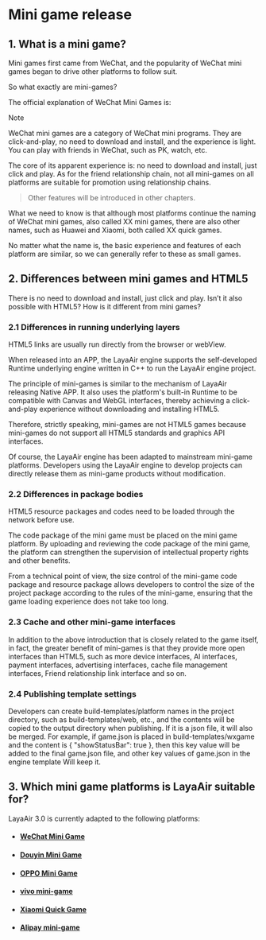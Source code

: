 # Mini game release

## 1. What is a mini game?

Mini games first came from WeChat, and the popularity of WeChat mini games began to drive other platforms to follow suit.

So what exactly are mini-games?

The official explanation of WeChat Mini Games is:

> [!Note]
>
> WeChat mini games are a category of WeChat mini programs. They are click-and-play, no need to download and install, and the experience is light. You can play with friends in WeChat, such as PK, watch, etc.

The core of its apparent experience is: no need to download and install, just click and play. As for the friend relationship chain, not all mini-games on all platforms are suitable for promotion using relationship chains.

> Other features will be introduced in other chapters.

What we need to know is that although most platforms continue the naming of WeChat mini games, also called XX mini games, there are also other names, such as Huawei and Xiaomi, both called XX quick games.

No matter what the name is, the basic experience and features of each platform are similar, so we can generally refer to these as small games.



## 2. Differences between mini games and HTML5

There is no need to download and install, just click and play. Isn’t it also possible with HTML5? How is it different from mini games?

### 2.1 Differences in running underlying layers

HTML5 links are usually run directly from the browser or webView.

When released into an APP, the LayaAir engine supports the self-developed Runtime underlying engine written in C++ to run the LayaAir engine project.

The principle of mini-games is similar to the mechanism of LayaAir releasing Native APP. It also uses the platform's built-in Runtime to be compatible with Canvas and WebGL interfaces, thereby achieving a click-and-play experience without downloading and installing HTML5.

Therefore, strictly speaking, mini-games are not HTML5 games because mini-games do not support all HTML5 standards and graphics API interfaces.

Of course, the LayaAir engine has been adapted to mainstream mini-game platforms. Developers using the LayaAir engine to develop projects can directly release them as mini-game products without modification.

### 2.2 Differences in package bodies

HTML5 resource packages and codes need to be loaded through the network before use.

The code package of the mini game must be placed on the mini game platform. By uploading and reviewing the code package of the mini game, the platform can strengthen the supervision of intellectual property rights and other benefits.

From a technical point of view, the size control of the mini-game code package and resource package allows developers to control the size of the project package according to the rules of the mini-game, ensuring that the game loading experience does not take too long.

### 2.3 Cache and other mini-game interfaces

In addition to the above introduction that is closely related to the game itself, in fact, the greater benefit of mini-games is that they provide more open interfaces than HTML5, such as more device interfaces, AI interfaces, payment interfaces, advertising interfaces, cache file management interfaces, Friend relationship link interface and so on.

### 2.4 Publishing template settings

Developers can create build-templates/platform names in the project directory, such as build-templates/web, etc., and the contents will be copied to the output directory when publishing. If it is a json file, it will also be merged. For example, if game.json is placed in build-templates/wxgame and the content is { "showStatusBar": true }, then this key value will be added to the final game.json file, and other key values ​​​​of game.json in the engine template Will keep it.



## 3. Which mini game platforms is LayaAir suitable for?

LayaAir 3.0 is currently adapted to the following platforms:

- #### [WeChat Mini Game](./wechat/readme.md)

- #### [Douyin Mini Game](./byteDance/readme.md)

- #### [OPPO Mini Game](./OPPO/readme.md)

- #### [vivo mini-game](./vivo/readme.md)

- #### [Xiaomi Quick Game](./xiaomi/readme.md)

- #### [Alipay mini-game](./alipaygame/readme.md)




